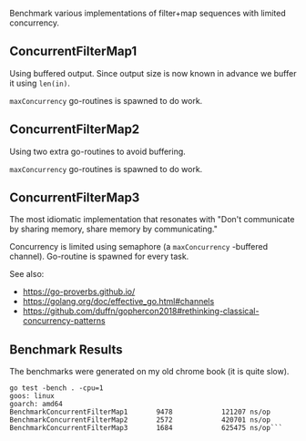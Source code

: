 Benchmark various implementations of filter+map sequences with limited
concurrency.

## ConcurrentFilterMap1

Using buffered output. Since output size is now known in advance we buffer it
using `len(in)`.

`maxConcurrency` go-routines is spawned to do work.

## ConcurrentFilterMap2

Using two extra go-routines to avoid buffering.

`maxConcurrency` go-routines is spawned to do work.

## ConcurrentFilterMap3

The most idiomatic implementation that resonates with "Don't communicate by
sharing memory, share memory by communicating."

Concurrency is limited using semaphore (a `maxConcurrency` -buffered channel).
Go-routine is spawned for every task.

See also:
- https://go-proverbs.github.io/
- https://golang.org/doc/effective_go.html#channels
- https://github.com/duffn/gophercon2018#rethinking-classical-concurrency-patterns

## Benchmark Results

The benchmarks were generated on my old chrome book (it is quite slow).

```
go test -bench . -cpu=1 
goos: linux
goarch: amd64
BenchmarkConcurrentFilterMap1       9478            121207 ns/op
BenchmarkConcurrentFilterMap2       2572            420701 ns/op
BenchmarkConcurrentFilterMap3       1684            625475 ns/op```
